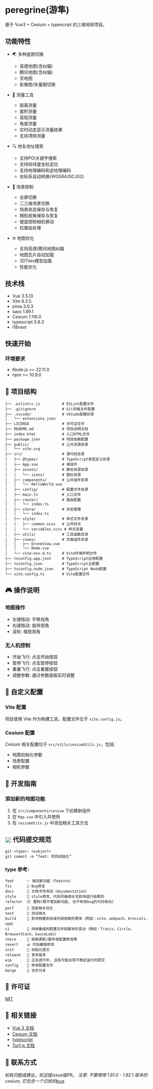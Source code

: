 # peregrine(游隼)

基于 Vue3 + Cesium + typescript 的三维地球项目。

## 功能特性

- 🌏 多种底图切换
  - 高德地图(含纠偏)
  - 腾讯地图(含纠偏)
  - 天地图
  - 影像图/矢量图切换
  
- 📏 测量工具
  - 距离测量
  - 面积测量 
  - 高程测量
  - 角度测量
  - 实时动态显示测量结果
  - 支持清除测量

- 🔍 地名地址搜索
  - 支持POI关键字搜索
  - 支持经纬度坐标定位
  - 支持地理编码和逆地理编码
  - 坐标系自动转换(WGS84/GCJ02)

- 🎯 场景控制
  - 全屏切换
  - 二三维场景切换
  - 场景状态保存与恢复
  - 相机视角保存与恢复
  - 键盘控制相机移动
  - 抗锯齿处理

- 🌐 地图优化
  - 支持高德/腾讯地图纠偏
  - 地图瓦片自动加载
  - 3DTiles模型加载
  - 性能优化

## 技术栈

- Vue 3.5.13
- Vite 6.3.5
- pinia 3.0.3
- sass 1.89.1
- Cesium 1.116.0
- typescript 5.8.3
- i18next

## 快速开始

### 环境要求

- Node.js >= 22.11.0
- npm >= 10.9.0


## 📁 项目结构

```
├── .eslintrc.js          # ESLint配置文件
├── .gitignore            # Git忽略文件配置
├── .vscode/              # VSCode配置目录
│   └── extensions.json
├── LICENSE               # 许可证文件
├── README.md             # 项目说明文档
├── index.html            # 入口HTML文件
├── package.json          # 项目依赖配置
├── public/               # 公共资源目录
│   └── vite.svg
├── src/                  # 源代码目录
│   ├── @types/           # TypeScript类型定义目录
│   ├── App.vue           # 根组件
│   ├── assets/           # 静态资源目录
│   │   └── icons/        # 图标资源
│   ├── components/       # 公共组件目录
│   │   └── HelloWorld.vue
│   ├── config/           # 配置文件目录
│   ├── main.ts           # 入口文件
│   ├── router/           # 路由配置
│   │   └── index.ts
│   ├── store/            # 状态管理
│   │   └── index.ts
│   ├── style/            # 样式文件目录
│   │   ├── common.scss   # 公共样式
│   │   └── variables.scss # 样式变量
│   ├── utils/            # 工具函数目录
│   ├── views/            # 页面组件目录
│   │   ├── DroneView.vue
│   │   └── Home.vue
│   └── vite-env.d.ts     # Vite环境声明文件
├── tsconfig.app.json     # TypeScript应用配置
├── tsconfig.json         # TypeScript主配置
├── tsconfig.node.json    # TypeScript Node配置
└── vite.config.ts        # Vite配置文件
```

## 🎮 操作说明

### 地图操作
- 左键拖动: 平移视角
- 右键拖动: 旋转视角
- 滚轮: 缩放视角

### 无人机控制
- 开始飞行: 点击开始按钮
- 暂停飞行: 点击暂停按钮
- 重置飞行: 点击重置按钮
- 调整参数: 通过参数面板实时调整

## 🔧 自定义配置

### Vite 配置
项目使用 Vite 作为构建工具，配置文件位于 `vite.config.js`。

### Cesium 配置
Cesium 相关配置位于 `src/utils/cesiumUtils.js`，包括:
- 地图初始化参数
- 场景配置
- 相机参数

## 📝 开发指南

### 添加新的地图功能
1. 在 `src/components/cesium` 下创建新组件
2. 在 `Map.vue` 中引入并使用
3. 在 `cesiumUtils.js` 中添加相关工具方法

## <img class="emoji" title=":octocat:" alt=":octocat:" src="https://github.githubassets.com/images/icons/emoji/octocat.png" height="20" width="20" align="absmiddle"> 代码提交规范

```
git <type>: <subject>
git commit -m “feat: 项目初始化”
```

### type 参考:

```
feat      ✨ 增加新功能（feature）
fix       🐛 Bug修复
docs      📖 文档书写改动（documentation）
style     💎 style修改，代码风格相关无影响运行结果的
refactor  📦 重构(既不增加新功能, 也不修改bug的代码改动)
perf      🚀 性能相关优化
test      🚨 测试相关
build     👷 影响构建系统或外部依赖的更改（例如：vite，webpack，broccoli，npm）
ci        🔖 持续集成的配置文件和脚本的变动（例如：Travis，Circle，BrowserStack，SauceLabs）
chore     🎫 依赖更新/脚手架配置修改等
revert    🔙 代码撤销修改
init      🎉 初始化提交
release   🔖 发布版本
wip       🚧 正在进行中, 且有可能出现不稳定运行的提交
config    🔧 修改配置文件
merge     🔀 合并分支
```

## 📄 许可证

[MIT](LICENSE)

## 🔗 相关链接

- [Vue 3 文档](https://v3.vuejs.org/)
- [Cesium 文档](https://cesium.com/docs/)
- [typescript](https://www.typescriptlang.org/)
- [Turf.js 文档](https://turfjs.fenxianglu.cn/)

## 📧 联系方式

如有问题或建议，欢迎提issue或PR。
_注意: 不要使用 1.81.0 - 1.82.1 版本的 cesium, 它包含一个已知的[bug](https://github.com/CesiumGS/cesium/issues/9590)._